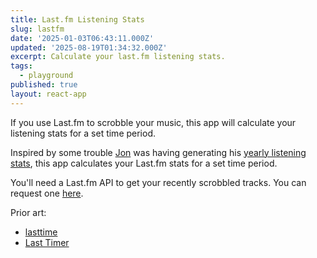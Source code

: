```yaml
---
title: Last.fm Listening Stats
slug: lastfm
date: '2025-01-03T06:43:11.000Z'
updated: '2025-08-19T01:34:32.000Z'
excerpt: Calculate your last.fm listening stats.
tags:
  - playground
published: true
layout: react-app
---
```

If you use Last.fm to scrobble your music, this app will calculate your listening stats for a set time period.

Inspired by some trouble [Jon](https://jondueck.ca) was having generating his [yearly listening stats](https://jondueck.ca/journal/2024/listening/), this app calculates your Last.fm stats for a set time period.

You'll need a Last.fm API to get your recently scrobbled tracks. You can request one [here](https://www.last.fm/api/account/create).

Prior art:

- [lasttime](https://github.com/undefinist/lasttime)
- [Last Timer](https://pmcdonough8133.github.io/last.timer/)
